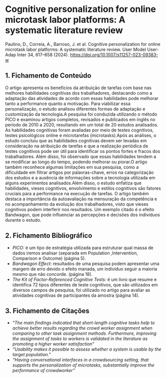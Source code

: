 
# Cognitive personalization for online microtask labor platforms: A systematic literature review


Paulino, D., Correia, A., Barroso, J. et al. Cognitive personalization for online microtask labor platforms: A systematic literature review. User Model User-Adap Inter 34, 617–658 (2024). https://doi.org/10.1007/s11257-023-09383-w

## 1. Fichamento de Conteúdo

O artigo apresenta os benefícios da atribuição de tarefas com base nas melhores habilidades cognitivas dos trabalhadores, destacando como a adaptação das atividades de acordo com essas habilidades pode melhorar tanto a performance quanto a motivação. Para viabilizar essa personalização, o estudo analisou diferentes formas de adaptação e customização da tecnologia.A pesquisa foi conduzida utilizando o método PICO e examinou artigos completos, revisados e publicados em inglês no período de 2010 a 2020, resultando em um total de 20 estudos analisados. As habilidades cognitivas foram avaliadas por meio de testes cognitivos, testes psicológicos online e microtarefas (microtasks).Após as análises, o estudo concluiu que as habilidades cognitivas devem ser levadas em consideração na atribuição de tarefas e que a realização periódica de testes cognitivos pode ser útil para identificar os pontos fortes e fracos dos trabalhadores. Além disso, foi observado que essas habilidades tendem a se modificar ao longo do tempo, podendo melhorar ou piorar.O artigo também reconhece algumas limitações em sua pesquisa, como a dificuldade em filtrar artigos por palavras-chave, erros na categorização dos estudos e a ausência de informações sobre a tecnologia utilizada em alguns experimentos analisados.Além disso, o estudo enfatiza que habilidades, vieses cognitivos, envolvimento e estilos cognitivos são fatores cruciais para a performance na execução de tarefas. O artigo também destaca a importância da autoavaliação na mensuração da competência e no acompanhamento da evolução dos trabalhadores, visto que vieses cognitivos podem interferir nos resultados. Um exemplo citado é o efeito Bandwagon, que pode influenciar as percepções e decisões dos indivíduos durante o estudo.

## 2. Fichamento Bibliográfico 


* _PICO:_ é um tipo de estratégia utilizada para estruturar qual massa de dados iremos analisar (separada em Population ,Intervention, Comparison e Outcome) (página 5).
* _Bandwagon Effect:_ resultados de uma pesquisa podem apresentar uma margem de erro devido o efeito manada, um indivíduo seguir a maioria mesmo que não concorde. (página 18).
* _The Kit of Factor-Referenced Cognitive Tests:_ é um livro que resume e identifica 72 tipos diferentes de teste cognitivos, que são utilizados em diversos campos de pesquisa, foi utilizado no artigo para avaliar as atividades cognitivas de participantes da amostra (página 14).

## 3. Fichamento de Citações 

* _"The main findings indicated that short-length cognitive tasks help to achieve better results regarding the crowd worker assignment when comparing to other task assignment methods. Furthermore, improving the assignment of tasks to workers is validated in the literature as promoting a higher worker satisfaction”_
* _“Usability makes it possible to assess whether a system is usable by the target population."_
* _“Having conversational interfaces in a crowdsourcing setting, that supports the personalization of microtasks, substantially improve the performance of crowdworker”_
